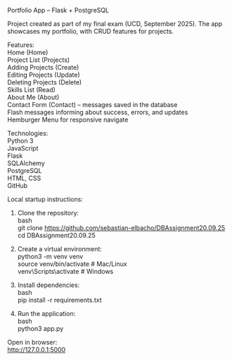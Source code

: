 Portfolio App – Flask + PostgreSQL

Project created as part of my final exam (UCD, September 2025).
The app showcases my portfolio, with CRUD features for projects.

Features: <br>
Home (Home)<br>
Project List (Projects)<br>
Adding Projects (Create)<br>
Editing Projects (Update)<br>
Deleting Projects (Delete)<br>
Skills List (Read)<br>
About Me (About)<br>
Contact Form (Contact) – messages saved in the database <br>
Flash messages informing about success, errors, and updates <br>
Hemburger Menu for responsive navigate <br>


Technologies: <br>
Python 3 <br>
JavaScript <br>
Flask <br>
SQLAlchemy <br>
PostgreSQL <br>
HTML, CSS <br>
GitHub <br>

Local startup instructions: <br>
1. Clone the repository: <br>
bash <br>
git clone https://github.com/sebastian-elbacho/DBAssignment20.09.25 <br>
cd DBAssignment20.09.25 <br>

2. Create a virtual environment: <br>
python3 -m venv venv <br>
source venv/bin/activate   # Mac/Linux <br>
venv\Scripts\activate      # Windows <br>

3. Install dependencies: <br>
bash <br>
pip install -r requirements.txt <br>

3. Run the application: <br>
bash <br>
python3 app.py <br>

Open in browser: <br>
http://127.0.0.1:5000 <br>









